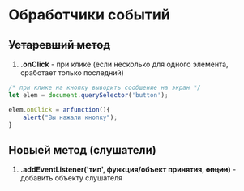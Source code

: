 # Обработчики событий

## ~~Устаревший метод~~

1. **.onClick** - при клике (если несколько для одного элемента, сработает только последний)
```javascript
/* при клике на кнопку выводить сообшение на экран */
let elem = document.querySelector('button');

elem.onClick = агfunction(){
    alert("Вы нажали кнопку");
}
```

## Новыей метод (слушатели)

1. **.addEventListener('тип', функция/объект принятия, ~~опции~~)** - добавить объекту слушателя